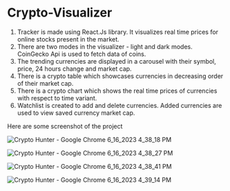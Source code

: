 # Crypto-Visualizer

                                                                                                 

1. Tracker is made using React.Js library. It visualizes real time prices for online stocks present in the market.
2. There are two modes in the visualizer - light and dark modes. CoinGecko Api is used to fetch data of coins.
3. The trending currencies are displayed in a carousel with their symbol, price, 24 hours change and market cap.
4. There is a crypto table which showcases currencies in decreasing order of their market cap.
5. There is a crypto chart which shows the real time prices of currencies with respect to time variant. 
6. Watchlist is created to add and delete currencies. Added currencies are used to view saved currency market cap.



Here are some screenshot of the project



![Crypto Hunter - Google Chrome 6_16_2023 4_38_18 PM](https://github.com/phoenix29122003/Crypto-Visualizer/assets/125538215/bd137a4f-3b46-4772-a445-43bb17fbad09)


![Crypto Hunter - Google Chrome 6_16_2023 4_38_27 PM](https://github.com/phoenix29122003/Crypto-Visualizer/assets/125538215/eeb4321c-267b-472e-b549-7fca78a3ba2f)


![Crypto Hunter - Google Chrome 6_16_2023 4_38_41 PM](https://github.com/phoenix29122003/Crypto-Visualizer/assets/125538215/26dcb794-c58e-4a34-a4f0-d41b1be27d68)


![Crypto Hunter - Google Chrome 6_16_2023 4_39_14 PM](https://github.com/phoenix29122003/Crypto-Visualizer/assets/125538215/722d782f-f945-49f9-adaa-6fabca5bfb22)
